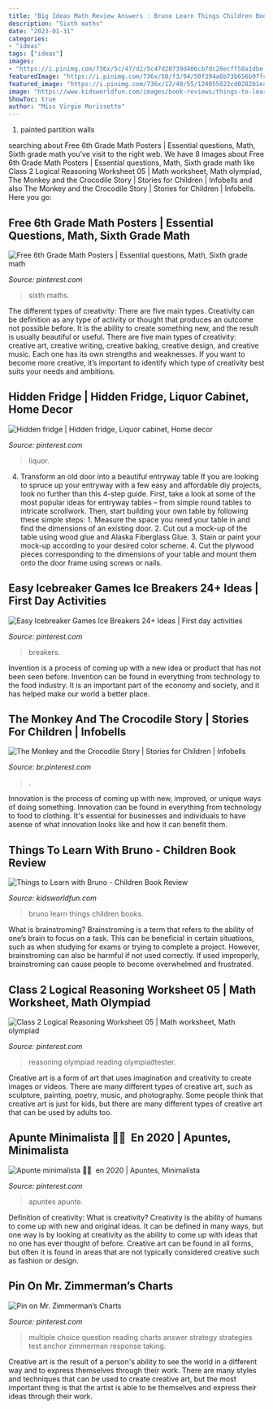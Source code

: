 ```yaml
---
title: "Big Ideas Math Review Answers : Bruno Learn Things Children Books"
description: "Sixth maths"
date: "2023-01-31"
categories:
- "ideas"
tags: ["ideas"]
images:
- "https://i.pinimg.com/736x/5c/47/d2/5c47d20739d406cb7dc28ecff58a1dbe.jpg"
featuredImage: "https://i.pinimg.com/736x/50/f3/94/50f394a6b73b656b97fc9185b6144ccc.jpg"
featured_image: "https://i.pinimg.com/736x/12/40/55/124055022cd0282b1eaaca05269179a2.jpg"
image: "https://www.kidsworldfun.com/images/book-reviews/things-to-learn-with-bruno-book-review.jpg"
ShowToc: true
author: "Miss Virgie Morissette"
---
```



1. painted partition walls

	

		
searching about Free 6th Grade Math Posters | Essential questions, Math, Sixth grade math you've visit to the right web. We have 8 Images about Free 6th Grade Math Posters | Essential questions, Math, Sixth grade math like Class 2 Logical Reasoning Worksheet 05 | Math worksheet, Math olympiad, The Monkey and the Crocodile Story | Stories for Children | Infobells and also The Monkey and the Crocodile Story | Stories for Children | Infobells. Here you go:
		
    
## Free 6th Grade Math Posters | Essential Questions, Math, Sixth Grade Math

<img loading=lazy src="https://i.pinimg.com/736x/5c/47/d2/5c47d20739d406cb7dc28ecff58a1dbe.jpg" onerror="this.onerror=null;this.src='https://tse4.mm.bing.net/th?id=OIP.bM0A5moUXa7SLyA8AsFAuwHaLH&amp;pid=15.1';" alt="Free 6th Grade Math Posters | Essential questions, Math, Sixth grade math">

_Source: pinterest.com_

>sixth maths. 

	

The different types of creativity: There are five main types.
Creativity can be definition as any type of activity or thought that produces an outcome not possible before. It is the ability to create something new, and the result is usually beautiful or useful. There are five main types of creativity: creative art, creative writing, creative baking, creative design, and creative music. Each one has its own strengths and weaknesses. If you want to become more creative, it’s important to identify which type of creativity best suits your needs and ambitions.

    
## Hidden Fridge | Hidden Fridge, Liquor Cabinet, Home Decor

<img loading=lazy src="https://i.pinimg.com/736x/e7/9f/04/e79f042810658aea69c7170c2a1470cb--home-ideas.jpg" onerror="this.onerror=null;this.src='https://tse3.mm.bing.net/th?id=OIP.P1m-R4bnLXnyswtTS5tz9wHaJ4&amp;pid=15.1';" alt="Hidden fridge | Hidden fridge, Liquor cabinet, Home decor">

_Source: pinterest.com_

>liquor. 

	

4. Transform an old door into a beautiful entryway table
If you are looking to spruce up your entryway with a few easy and affordable diy projects, look no further than this 4-step guide. First, take a look at some of the most popular ideas for entryway tables – from simple round tables to intricate scrollwork. Then, start building your own table by following these simple steps: 1. Measure the space you need your table in and find the dimensions of an existing door. 2. Cut out a mock-up of the table using wood glue and Alaska Fiberglass Glue. 3. Stain or paint your mock-up according to your desired color scheme. 4. Cut the plywood pieces corresponding to the dimensions of your table and mount them onto the door frame using screws or nails.

    
## Easy Icebreaker Games Ice Breakers 24+ Ideas | First Day Activities

<img loading=lazy src="https://i.pinimg.com/736x/88/59/0a/88590ae94e9c5fca1c4fc4df136b2349.jpg" onerror="this.onerror=null;this.src='https://tse2.mm.bing.net/th?id=OIP.VQdwpF3VaEAxAfSO2wvtvgAAAA&amp;pid=15.1';" alt="Easy Icebreaker Games Ice Breakers 24+ Ideas | First day activities">

_Source: pinterest.com_

>breakers. 

	

Invention is a process of coming up with a new idea or product that has not been seen before. Invention can be found in everything from technology to the food industry. It is an important part of the economy and society, and it has helped make our world a better place.

    
## The Monkey And The Crocodile Story | Stories For Children | Infobells

<img loading=lazy src="https://i.pinimg.com/736x/50/f3/94/50f394a6b73b656b97fc9185b6144ccc.jpg" onerror="this.onerror=null;this.src='https://tse1.mm.bing.net/th?id=OIP.cQM_dvi6sE6WG5Dyag0jvwHaFj&amp;pid=15.1';" alt="The Monkey and the Crocodile Story | Stories for Children | Infobells">

_Source: br.pinterest.com_

>. 

	

Innovation is the process of coming up with new, improved, or unique ways of doing something. Innovation can be found in everything from technology to food to clothing. It's essential for businesses and individuals to have asense of what innovation looks like and how it can benefit them.

    
## Things To Learn With Bruno - Children Book Review

<img loading=lazy src="https://www.kidsworldfun.com/images/book-reviews/things-to-learn-with-bruno-book-review.jpg" onerror="this.onerror=null;this.src='https://tse1.mm.bing.net/th?id=OIP.O7yev1dytNIkAyPCFQg2vgHaH0&amp;pid=15.1';" alt="Things to Learn with Bruno - Children Book Review">

_Source: kidsworldfun.com_

>bruno learn things children books. 

	

What is brainstroming?
Brainstroming is a term that refers to the ability of one’s brain to focus on a task. This can be beneficial in certain situations, such as when studying for exams or trying to complete a project. However, brainstroming can also be harmful if not used correctly. If used improperly, brainstroming can cause people to become overwhelmed and frustrated.

    
## Class 2 Logical Reasoning Worksheet 05 | Math Worksheet, Math Olympiad

<img loading=lazy src="https://i.pinimg.com/736x/12/40/55/124055022cd0282b1eaaca05269179a2.jpg" onerror="this.onerror=null;this.src='https://tse1.mm.bing.net/th?id=OIP.ycSnoUoJDgldsEy03SucbgHaKe&amp;pid=15.1';" alt="Class 2 Logical Reasoning Worksheet 05 | Math worksheet, Math olympiad">

_Source: pinterest.com_

>reasoning olympiad reading olympiadtester. 

	

Creative art is a form of art that uses imagination and creativity to create images or videos. There are many different types of creative art, such as sculpture, painting, poetry, music, and photography. Some people think that creative art is just for kids, but there are many different types of creative art that can be used by adults too.

    
## Apunte Minimalista 🙌🏻 ️ En 2020 | Apuntes, Minimalista

<img loading=lazy src="https://i.pinimg.com/736x/f6/fe/fc/f6fefc7e804f848c7dadaa9d40e715ac.jpg" onerror="this.onerror=null;this.src='https://tse1.mm.bing.net/th?id=OIP.Y3zd65tBVs-ZhZBXPG_ngQHaGl&amp;pid=15.1';" alt="Apunte minimalista 🙌🏻 ️ en 2020 | Apuntes, Minimalista">

_Source: pinterest.com_

>apuntes apunte. 

	

Definition of creativity: What is creativity?
Creativity is the ability of humans to come up with new and original ideas. It can be defined in many ways, but one way is by looking at creativity as the ability to come up with ideas that no one has ever thought of before. Creative art can be found in all forms, but often it is found in areas that are not typically considered creative such as fashion or design.

    
## Pin On Mr. Zimmerman’s Charts

<img loading=lazy src="https://i.pinimg.com/originals/27/2d/6a/272d6a22b9e044d58a4e6a927e4f8a86.jpg" onerror="this.onerror=null;this.src='https://tse1.mm.bing.net/th?id=OIP.tcHWBOTsvLIWR2OG7JXHKQHaJ4&amp;pid=15.1';" alt="Pin on Mr. Zimmerman’s Charts">

_Source: pinterest.com_

>multiple choice question reading charts answer strategy strategies test anchor zimmerman response taking. 

	

Creative art is the result of a person's ability to see the world in a different way and to express themselves through their work. There are many styles and techniques that can be used to create creative art, but the most important thing is that the artist is able to be themselves and express their ideas through their work.

